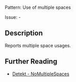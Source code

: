 Pattern: Use of multiple spaces

Issue: -

## Description

Reports multiple space usages.

## Further Reading

* [Detekt - NoMultipleSpaces](https://detekt.dev/docs/rules/formatting/#nomultiplespaces)